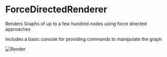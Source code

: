 # ForceDirectedRenderer
Renders Graphs of up to a few hundred nodes using force directed approaches

Includes a basic console for providing commands to manipulate the graph

![Render](https://i.imgur.com/hzlhpM2.png)

